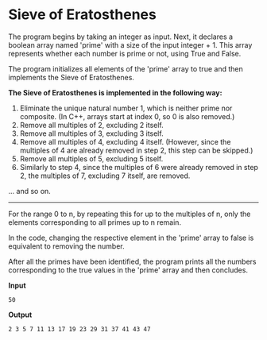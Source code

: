# Sieve of Eratosthenes

The program begins by taking an integer as input. Next, it declares a boolean array named 'prime' with a size of the input integer + 1. This array represents whether each number is prime or not, using True and False.

The program initializes all elements of the 'prime' array to true and then implements the Sieve of Eratosthenes.

**The Sieve of Eratosthenes is implemented in the following way:**
1. Eliminate the unique natural number 1, which is neither prime nor composite. (In C++, arrays start at index 0, so 0 is also removed.)
2. Remove all multiples of 2, excluding 2 itself.
3. Remove all multiples of 3, excluding 3 itself.
4. Remove all multiples of 4, excluding 4 itself. (However, since the multiples of 4 are already removed in step 2, this step can be skipped.)
5. Remove all multiples of 5, excluding 5 itself.
6. Similarly to step 4, since the multiples of 6 were already removed in step 2, the multiples of 7, excluding 7 itself, are removed.
  
... and so on.

---

For the range 0 to n, by repeating this for up to the multiples of n, only the elements corresponding to all primes up to n remain.

In the code, changing the respective element in the 'prime' array to false is equivalent to removing the number.

After all the primes have been identified, the program prints all the numbers corresponding to the true values in the 'prime' array and then concludes.



**Input**  
```
50
```

**Output**  
```
2 3 5 7 11 13 17 19 23 29 31 37 41 43 47 
```